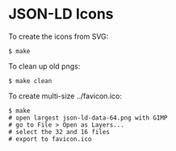 JSON-LD Icons
=============

To create the icons from SVG:

    $ make

To clean up old pngs:

    $ make clean

To create multi-size ../favicon.ico:

    $ make
    # open largest json-ld-data-64.png with GIMP
    # go to File > Open as Layers...
    # select the 32 and 16 files
    # export to favicon.ico
